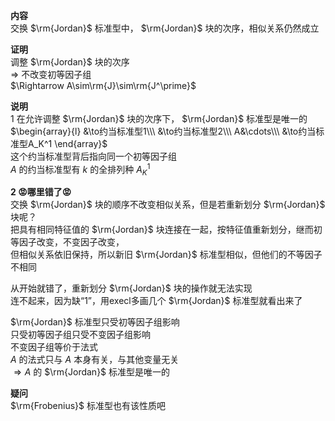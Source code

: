 **内容**    
交换 $\rm{Jordan}$ 标准型中， $\rm{Jordan}$ 块的次序，相似关系仍然成立    
    
**证明**    
调整 $\rm{Jordan}$ 块的次序    
 $\Rightarrow$ 不改变初等因子组    
 $\Rightarrow A\sim\rm{J}\sim\rm{J^\prime}$     
    
**说明**    
1 在允许调整 $\rm{Jordan}$ 块的次序下， $\rm{Jordan}$ 标准型是唯一的    
 $\begin{array}{l}    
&\to约当标准型1\\\    
&\to约当标准型2\\\    
A&\cdots\\\    
&\to约当标准型A_K^1    
\end{array}$     
这个约当标准型背后指向同一个初等因子组    
 $A$ 的约当标准型有 $k$ 的全排列种 $A_K^1$     
    
**2 😡哪里错了😡**    
交换 $\rm{Jordan}$ 块的顺序不改变相似关系，但是若重新划分 $\rm{Jordan}$ 块呢？    
把具有相同特征值的 $\rm{Jordan}$ 块连接在一起，按特征值重新划分，继而初等因子改变，不变因子改变，    
但相似关系依旧保持，所以新旧 $\rm{Jordan}$ 标准型相似，但他们的不等因子不相同    
    
从开始就错了，重新划分 $\rm{Jordan}$ 块的操作就无法实现    
连不起来，因为缺“1”，用execl多画几个 $\rm{Jordan}$ 标准型就看出来了    
    
 $\rm{Jordan}$ 标准型只受初等因子组影响    
只受初等因子组只受不变因子组影响    
不变因子组等价于法式    
 $A$ 的法式只与 $A$ 本身有关，与其他变量无关    
 $\Rightarrow A$ 的 $\rm{Jordan}$ 标准型是唯一的    
    
**疑问**    
 $\rm{Frobenius}$ 标准型也有该性质吧    
